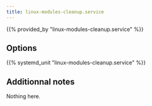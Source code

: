 ```yaml
---
title: linux-modules-cleanup.service
---
```


{{% provided_by "linux-modules-cleanup.service" %}}

## Options

{{% systemd_unit "linux-modules-cleanup.service" %}}

## Additionnal notes

Nothing here.